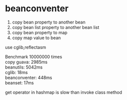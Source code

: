 # beanconventer
1. copy bean property to another bean
2. copy bean list property to another bean list
3. copy bean property to map
4. copy map value to bean

use cglib,reflectasm  

Benchmark 10000000 times  
copy guava:     2985ms  
beanutils:      5042ms  
cglib:          18ms  
beanconventer:  448ms  
beanset:        17ms  
  
  
get operator in hashmap is slow than invoke class method
